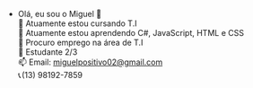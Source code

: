 - Olá, eu sou o Miguel 👋                               
🔭 Atuamente estou cursando T.I                           
🌱 Atuamente estou aprendendo C#, JavaScript, HTML e CSS                     
👯 Procuro emprego na área de T.I                  
💬 Estudante 2/3                            
📫 Email: miguelpositivo02@gmail.com                       
📞 (13) 98192-7859                        
